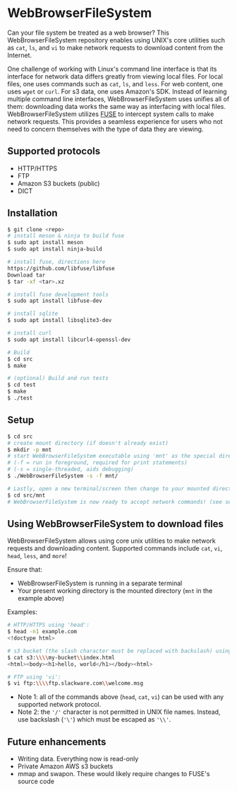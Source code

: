 # WebBrowserFileSystem
Can your file system be treated as a web browser? This WebBrowserFileSystem repository enables using UNIX's core utilities such as `cat`, `ls`, and `vi` to make network requests to download content from the Internet.

One challenge of working with Linux's command line interface is that its interface for network data differs greatly from viewing local files. For local files, one uses commands such as `cat`, `ls`, and `less`. For web content, one uses `wget` or `curl`. For s3 data, one uses Amazon's SDK. Instead of learning multiple command line interfaces, WebBrowserFileSystem uses unifies all of them: downloading data works the same way as interfacing with local files. WebBrowserFileSystem utilizes [FUSE](https://github.com/libfuse/libfuse) to intercept system calls to make network requests. This provides a seamless experience for users who not need to concern themselves with the type of data they are viewing.

## Supported protocols
* HTTP/HTTPS
* FTP
* Amazon S3 buckets (public)
* DICT

## Installation
```bash
$ git clone <repo>
# install meson & ninja to build fuse
$ sudo apt install meson
$ sudo apt install ninja-build

# install fuse, directions here
https://github.com/libfuse/libfuse
Download tar
$ tar -xf <tar>.xz

# install fuse development tools
$ sudo apt install libfuse-dev

# install sqlite
$ sudo apt install libsqlite3-dev 

# install curl
$ sudo apt install libcurl4-openssl-dev

# Build
$ cd src
$ make

# (optional) Build and run tests
$ cd test
$ make
$ ./test

```
## Setup
```bash
$ cd src
# create mount directory (if doesn't already exist)
$ mkdir -p mnt
# start WebBrowserFileSystem executable using 'mnt' as the special directory
# (-f = run in foreground, required for print statements)
# (-s = single-threaded, aids debugging)
$ ./WebBrowserFileSystem -s -f mnt/

# Lastly, open a new terminal/screen then change to your mounted directory
$ cd src/mnt
# WebBrowserFileSystem is now ready to accept network commands! (see section below)
```

## Using WebBrowserFileSystem to download files
WebBrowserFileSystem allows using core unix utilities to make network requests and downloading content. Supported commands include `cat`, `vi`, `head`, `less`, and `more`! 

Ensure that:
- WebBrowserFileSystem is running in a separate terminal
- Your present working directory is the mounted directory (`mnt` in the example above)

Examples:
```bash
# HTTP/HTTPS using 'head':
$ head -n1 example.com                              
<!doctype html>

# s3 bucket (the slash character must be replaced with backslash) using 'cat':
$ cat s3:\\\\my-bucket\\index.html
<html><body><h1>hello, world</h1></body><html>

# FTP using 'vi':
$ vi ftp:\\\\ftp.slackware.com\\welcome.msg
```
- Note 1: all of the commands above (`head`, `cat`, `vi`) can be used with any supported network protocol.
- Note 2: the `'/'` character is not permitted in UNIX file names. Instead, use backslash (`'\'`) which must be escaped as `'\\'`.

## Future enhancements
- Writing data. Everything now is read-only
- Private Amazon AWS s3 buckets
- mmap and swapon. These would likely require changes to FUSE's source code
